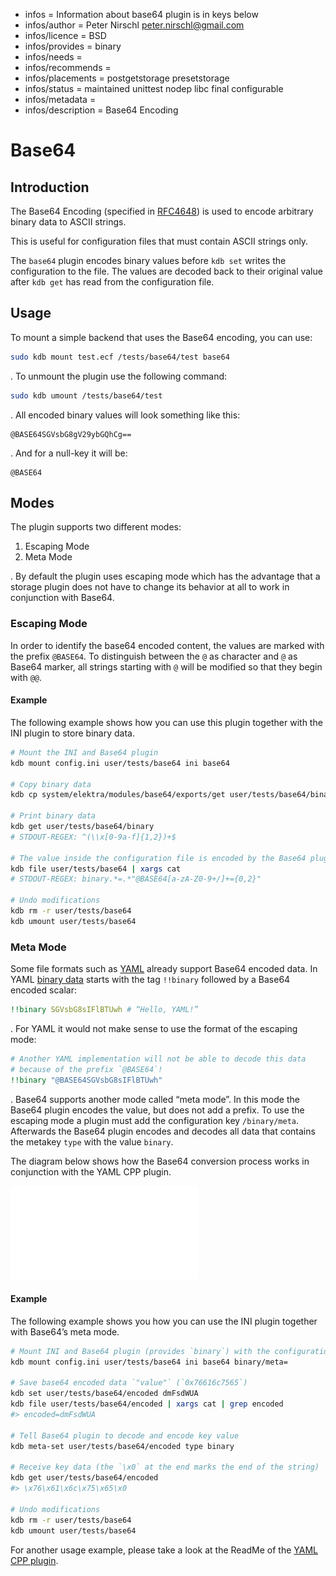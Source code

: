 - infos = Information about base64 plugin is in keys below
- infos/author = Peter Nirschl <peter.nirschl@gmail.com>
- infos/licence = BSD
- infos/provides = binary
- infos/needs =
- infos/recommends =
- infos/placements = postgetstorage presetstorage
- infos/status = maintained unittest nodep libc final configurable
- infos/metadata =
- infos/description = Base64 Encoding

# Base64

## Introduction

The Base64 Encoding (specified in [RFC4648](https://www.ietf.org/rfc/rfc4648.txt)) is used to encode arbitrary binary data to ASCII strings.

This is useful for configuration files that must contain ASCII strings only.

The `base64` plugin encodes binary values before `kdb set` writes the configuration to the file.
The values are decoded back to their original value after `kdb get` has read from the configuration file.

## Usage

To mount a simple backend that uses the Base64 encoding, you can use:

```sh
sudo kdb mount test.ecf /tests/base64/test base64
```

. To unmount the plugin use the following command:

```sh
sudo kdb umount /tests/base64/test
```

. All encoded binary values will look something like this:

```
@BASE64SGVsbG8gV29ybGQhCg==
```

. And for a null-key it will be:

```
@BASE64
```

## Modes

The plugin supports two different modes:

1. Escaping Mode
2. Meta Mode

. By default the plugin uses escaping mode which has the advantage that a storage plugin does not have to change its behavior at all to work in conjunction with Base64.

### Escaping Mode

In order to identify the base64 encoded content, the values are marked with the prefix `@BASE64`. To distinguish between the `@` as character and `@` as Base64 marker, all strings starting with `@` will be modified so that they begin with `@@`.

#### Example

The following example shows how you can use this plugin together with the INI plugin to store binary data.

```sh
# Mount the INI and Base64 plugin
kdb mount config.ini user/tests/base64 ini base64

# Copy binary data
kdb cp system/elektra/modules/base64/exports/get user/tests/base64/binary

# Print binary data
kdb get user/tests/base64/binary
# STDOUT-REGEX: ^(\\x[0-9a-f]{1,2})+$

# The value inside the configuration file is encoded by the Base64 plugin
kdb file user/tests/base64 | xargs cat
# STDOUT-REGEX: binary.*=.*"@BASE64[a-zA-Z0-9+/]+={0,2}"

# Undo modifications
kdb rm -r user/tests/base64
kdb umount user/tests/base64
```

### Meta Mode

Some file formats such as [YAML](http://yaml.org) already support Base64 encoded data. In YAML [binary data](http://yaml.org/type/binary.html) starts with the tag `!!binary` followed by a Base64 encoded scalar:

```yaml
!!binary SGVsbG8sIFlBTUwh # “Hello, YAML!”
```

. For YAML it would not make sense to use the format of the escaping mode:

```yaml
# Another YAML implementation will not be able to decode this data
# because of the prefix `@BASE64`!
!!binary "@BASE64SGVsbG8sIFlBTUwh"
```

. Base64 supports another mode called “meta mode”. In this mode the Base64 plugin encodes the value, but does not add a prefix. To use the escaping mode a plugin must add the configuration key `/binary/meta`. Afterwards the Base64 plugin encodes and decodes all data that contains the metakey `type` with the value `binary`.

The diagram below shows how the Base64 conversion process works in conjunction with the YAML CPP plugin.

![Tree](./Base64.pdf)

#### Example

The following example shows you how you can use the INI plugin together with Base64’s meta mode.

```sh
# Mount INI and Base64 plugin (provides `binary`) with the configuration key `binary/meta`
kdb mount config.ini user/tests/base64 ini base64 binary/meta=

# Save base64 encoded data `"value"` (`0x76616c7565`)
kdb set user/tests/base64/encoded dmFsdWUA
kdb file user/tests/base64/encoded | xargs cat | grep encoded
#> encoded=dmFsdWUA

# Tell Base64 plugin to decode and encode key value
kdb meta-set user/tests/base64/encoded type binary

# Receive key data (the `\x0` at the end marks the end of the string)
kdb get user/tests/base64/encoded
#> \x76\x61\x6c\x75\x65\x0

# Undo modifications
kdb rm -r user/tests/base64
kdb umount user/tests/base64
```

For another usage example, please take a look at the ReadMe of the [YAML CPP plugin](../yamlcpp).
